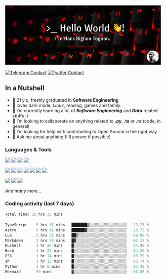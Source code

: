 ![Cover](assets/gh-readme-cover.png)

[![Telegram Contact](https://img.shields.io/badge/Telegram-%230088CC.svg?style=for-the-badge&logo=telegram&logoColor=white)](https://t.me/hanstobi) [![Twitter Contact](https://img.shields.io/badge/Twitter-%2308A0E9.svg?style=for-the-badge&logo=twitter&logoColor=white)](https://twitter.com/_tobihans)

## In a Nutshell
- 👤 21 y.o, freshly graduated in **Software Engineering**
- 🖤 loves dark mode, *Linux*, reading, games and family.
- 🌱 I’m currently learning a lot of ***Software Engineering*** and ***Data*** related stuffs :)
- 👯 I’m looking to collaborate on anything related to **.py**, **.ts** or **.rs** (code, in general)
- 🤔 I’m looking for help with contributing to Open Source in the right way
- 💬 Ask me about anything (I'll answer if possible)

### Languages & Tools
![](https://img.shields.io/badge/Linux-%23eab30f.svg?style=for-the-badge&logo=linux&logoColor=black) ![](https://img.shields.io/badge/Git-%23e54a2f.svg?style=for-the-badge&logo=git&logoColor=white) ![](https://img.shields.io/badge/Github-%231a1d21.svg?style=for-the-badge&logo=github&logoColor=white) ![](https://img.shields.io/badge/Docker-%230394f0.svg?style=for-the-badge&logo=docker&logoColor=white)

![](https://img.shields.io/badge/C-%231a1d21.svg?style=for-the-badge&logo=C&logoColor=white) ![](https://img.shields.io/badge/TypeScript-%230074c2.svg?style=for-the-badge&logo=typescript&logoColor=white) ![](https://img.shields.io/badge/Python-%23f0c540.svg?style=for-the-badge&logo=python) ![](https://img.shields.io/badge/Rust-%23ea4800.svg?style=for-the-badge&logo=rust) ![](https://img.shields.io/badge/Php-%237175aa.svg?style=for-the-badge&logo=php&logoColor=white) ![](https://img.shields.io/badge/HTML-%23d84924.svg?style=for-the-badge&logo=html5&logoColor=white) ![](https://img.shields.io/badge/Scss-%23c45f92.svg?style=for-the-badge&logo=sass&logoColor=white)

![](https://img.shields.io/badge/Vue-%23314559.svg?style=for-the-badge&logo=vue.js) ![](https://img.shields.io/badge/Laravel-%23e54a2f.svg?style=for-the-badge&logo=laravel&logoColor=white) ![](https://img.shields.io/badge/Adonis-%235a45ff.svg?style=for-the-badge&logo=adonisjs)

*And many more...*

### Coding activity (last 7 days)
<!--START_SECTION:waka-->

```python
Total Time: 32 hrs 33 mins

TypeScript    9 hrs 31 mins   ███████▒░░░░░░░░░░░░░░░░░   29.23 %
Astro         8 hrs 42 mins   ██████▓░░░░░░░░░░░░░░░░░░   26.75 %
Lua           2 hrs 55 mins   ██▒░░░░░░░░░░░░░░░░░░░░░░   08.99 %
Markdown      2 hrs 20 mins   █▓░░░░░░░░░░░░░░░░░░░░░░░   07.17 %
Nushell       1 hr 26 mins    █░░░░░░░░░░░░░░░░░░░░░░░░   04.40 %
Bash          1 hr 22 mins    █░░░░░░░░░░░░░░░░░░░░░░░░   04.20 %
CSS           1 hr 14 mins    █░░░░░░░░░░░░░░░░░░░░░░░░   03.79 %
sh            1 hr 13 mins    █░░░░░░░░░░░░░░░░░░░░░░░░   03.74 %
Python        1 hr 6 mins     █░░░░░░░░░░░░░░░░░░░░░░░░   03.42 %
Mermaid       59 mins         ▓░░░░░░░░░░░░░░░░░░░░░░░░   03.06 %
```

<!--END_SECTION:waka-->
